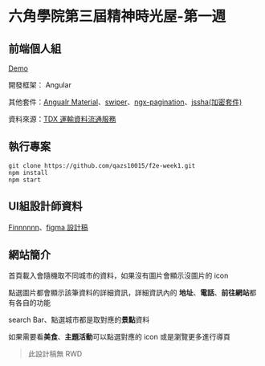 # 六角學院第三屆精神時光屋-第一週
## 前端個人組

[Demo](https://qazs10015.github.io/f2e-week1/#/home)

開發框架： Angular

 其他套件：[Angualr Material](https://material.angular.io/)、[swiper](https://swiperjs.com/)、[ngx-pagination](https://www.npmjs.com/package/ngx-pagination)、[jssha(加密套件)](https://github.com/Caligatio/jsSHA)

資料來源：[TDX 運輸資料流通服務](https://tdx.transportdata.tw/api-service/swagger)

## 執行專案
```
git clone https://github.com/qazs10015/f2e-week1.git
npm install
npm start
```

## UI組設計師資料

[Finnnnnn](https://2021.thef2e.com/users/6296427084285739198?week=1&type=1)、[figma 設計稿](https://www.figma.com/file/qZkkIGFTPwi0dcXXx9IR5o/YO!-Taiwan!?node-id=0%3A1)

## 網站簡介
 首頁載入會隨機取不同城市的資料，如果沒有圖片會顯示沒圖片的 icon
 
 點選圖片都會顯示該筆資料的詳細資訊，詳細資訊內的 **地址**、**電話**、**前往網站**都有各自的功能
 
 search Bar、點選城市都是取對應的**景點**資料
 
 如果需要看**美食**、**主題活動**可以點選對應的 icon 或是瀏覽更多進行導頁
 
> 此設計稿無 RWD
